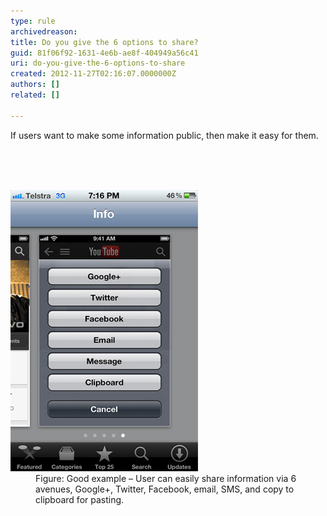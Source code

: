 ```yaml
---
type: rule
archivedreason: 
title: Do you give the 6 options to share?
guid: 81f06f92-1631-4e6b-ae8f-404949a56c41
uri: do-you-give-the-6-options-to-share
created: 2012-11-27T02:16:07.0000000Z
authors: []
related: []

---
```



<p>If users want to make some information public, then make it easy for them.</p>
<br><excerpt class='endintro'></excerpt><br>
​
<dl class="goodImage"><dt>
      <img src="../../assets/social-networks.jpg" alt="social networks links" />
   </dt><dd>Figure: Good example – User can easily share information via 6 avenues, Google+, Twitter, Facebook, email, SMS, and copy to clipboard for pasting.</dd></dl><p>
   <br>
</p>


